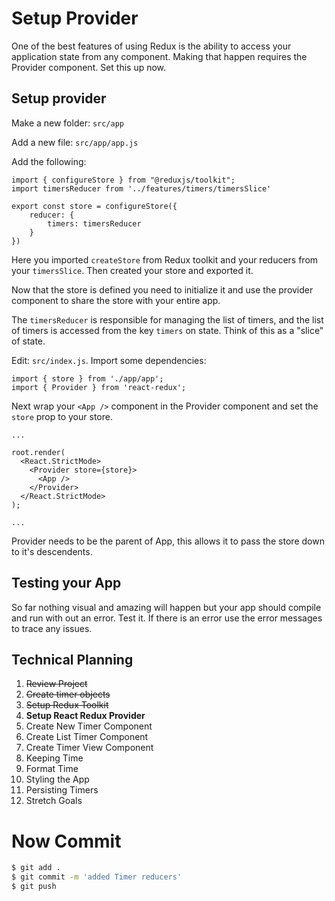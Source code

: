 # Setup Provider

One of the best features of using Redux is the ability to access your application state from any component. Making that happen requires the Provider component. Set this up now. 

## Setup provider

Make a new folder: `src/app`

Add a new file: `src/app/app.js`

Add the following: 

```JS
import { configureStore } from "@reduxjs/toolkit";
import timersReducer from '../features/timers/timersSlice'

export const store = configureStore({
	reducer: {
		timers: timersReducer
	}
})
```

Here you imported `createStore` from Redux toolkit and your reducers from your `timersSlice`. Then created your store and exported it. 

Now that the store is defined you need to initialize it and use the provider component to share the store with your entire app. 

The `timersReducer` is responsible for managing the list of timers, and the list of timers is accessed from the key `timers` on state. Think of this as a "slice" of state. 

Edit: `src/index.js`. Import some dependencies:

```JS
import { store } from './app/app';
import { Provider } from 'react-redux';
```

Next wrap your `<App />` component in the Provider component and set the `store` prop to your store.

```JS
...

root.render(
  <React.StrictMode>
    <Provider store={store}>
      <App />
    </Provider>
  </React.StrictMode>
);

...
```

Provider needs to be the parent of App, this allows it to pass the store down to it's descendents. 

## Testing your App

So far nothing visual and amazing will happen but your app should compile and run with out an error. Test it. If there is an error use the error messages to trace any issues. 

## Technical Planning

1. ~~Review Project~~
2. ~~Create timer objects~~
3. ~~Setup Redux Toolkit~~
4. **Setup React Redux Provider**
5. Create New Timer Component
6. Create List Timer Component
7. Create Timer View Component
8. Keeping Time
9. Format Time
10. Styling the App
11. Persisting Timers
12. Stretch Goals

# Now Commit


```bash
$ git add .
$ git commit -m 'added Timer reducers'
$ git push
```
